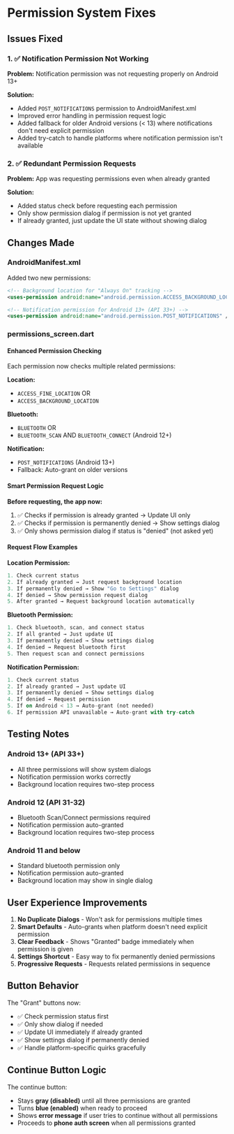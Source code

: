 # Permission System Fixes

## Issues Fixed

### 1. ✅ Notification Permission Not Working
**Problem:** Notification permission was not requesting properly on Android 13+

**Solution:**
- Added `POST_NOTIFICATIONS` permission to AndroidManifest.xml
- Improved error handling in permission request logic
- Added fallback for older Android versions (< 13) where notifications don't need explicit permission
- Added try-catch to handle platforms where notification permission isn't available

### 2. ✅ Redundant Permission Requests
**Problem:** App was requesting permissions even when already granted

**Solution:**
- Added status check before requesting each permission
- Only show permission dialog if permission is not yet granted
- If already granted, just update the UI state without showing dialog

## Changes Made

### AndroidManifest.xml
Added two new permissions:
```xml
<!-- Background location for "Always On" tracking -->
<uses-permission android:name="android.permission.ACCESS_BACKGROUND_LOCATION" />

<!-- Notification permission for Android 13+ (API 33+) -->
<uses-permission android:name="android.permission.POST_NOTIFICATIONS" />
```

### permissions_screen.dart

#### Enhanced Permission Checking
Each permission now checks multiple related permissions:

**Location:**
- `ACCESS_FINE_LOCATION` OR
- `ACCESS_BACKGROUND_LOCATION`

**Bluetooth:**
- `BLUETOOTH` OR
- `BLUETOOTH_SCAN` AND `BLUETOOTH_CONNECT` (Android 12+)

**Notification:**
- `POST_NOTIFICATIONS` (Android 13+)
- Fallback: Auto-grant on older versions

#### Smart Permission Request Logic

**Before requesting, the app now:**
1. ✅ Checks if permission is already granted → Update UI only
2. ✅ Checks if permission is permanently denied → Show settings dialog
3. ✅ Only shows permission dialog if status is "denied" (not asked yet)

#### Request Flow Examples

**Location Permission:**
```dart
1. Check current status
2. If already granted → Just request background location
3. If permanently denied → Show "Go to Settings" dialog
4. If denied → Show permission request dialog
5. After granted → Request background location automatically
```

**Bluetooth Permission:**
```dart
1. Check bluetooth, scan, and connect status
2. If all granted → Just update UI
3. If permanently denied → Show settings dialog
4. If denied → Request bluetooth first
5. Then request scan and connect permissions
```

**Notification Permission:**
```dart
1. Check current status
2. If already granted → Just update UI
3. If permanently denied → Show settings dialog
4. If denied → Request permission
5. If on Android < 13 → Auto-grant (not needed)
6. If permission API unavailable → Auto-grant with try-catch
```

## Testing Notes

### Android 13+ (API 33+)
- All three permissions will show system dialogs
- Notification permission works correctly
- Background location requires two-step process

### Android 12 (API 31-32)
- Bluetooth Scan/Connect permissions required
- Notification permission auto-granted
- Background location requires two-step process

### Android 11 and below
- Standard bluetooth permission only
- Notification permission auto-granted
- Background location may show in single dialog

## User Experience Improvements

1. **No Duplicate Dialogs** - Won't ask for permissions multiple times
2. **Smart Defaults** - Auto-grants when platform doesn't need explicit permission
3. **Clear Feedback** - Shows "Granted" badge immediately when permission is given
4. **Settings Shortcut** - Easy way to fix permanently denied permissions
5. **Progressive Requests** - Requests related permissions in sequence

## Button Behavior

The "Grant" buttons now:
- ✅ Check permission status first
- ✅ Only show dialog if needed
- ✅ Update UI immediately if already granted
- ✅ Show settings dialog if permanently denied
- ✅ Handle platform-specific quirks gracefully

## Continue Button Logic

The continue button:
- Stays **gray (disabled)** until all three permissions are granted
- Turns **blue (enabled)** when ready to proceed
- Shows **error message** if user tries to continue without all permissions
- Proceeds to **phone auth screen** when all permissions granted
